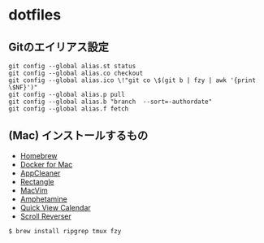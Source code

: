# dotfiles

## Gitのエイリアス設定

```
git config --global alias.st status
git config --global alias.co checkout
git config --global alias.ico \!"git co \$(git b | fzy | awk '{print \$NF}')"
git config --global alias.p pull
git config --global alias.b "branch  --sort=-authordate"
git config --global alias.f fetch
```

## (Mac) インストールするもの

* [Homebrew](https://brew.sh/)
* [Docker for Mac](https://docs.docker.com/docker-for-mac/)
* [AppCleaner](https://freemacsoft.net/appcleaner/)
* [Rectangle](https://rectangleapp.com/)
* [MacVim](https://github.com/macvim-dev/macvim)
* [Amphetamine](https://apps.apple.com/jp/app/id937984704)
* [Quick View Calendar](https://apps.apple.com/jp/app/id1087080039)
* [Scroll Reverser](https://pilotmoon.com/scrollreverser/)

```
$ brew install ripgrep tmux fzy
```
